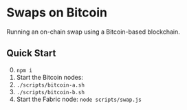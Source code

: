 # Swaps on Bitcoin
Running an on-chain swap using a Bitcoin-based blockchain.

## Quick Start
0. `npm i`
1. Start the Bitcoin nodes:
  1. `./scripts/bitcoin-a.sh`
  2. `./scripts/bitcoin-b.sh`
2. Start the Fabric node: `node scripts/swap.js`
